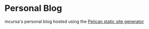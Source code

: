 # Personal Blog

mcursa's personal blog hosted using the [Pelican static site generator](https://getpelican.com/)